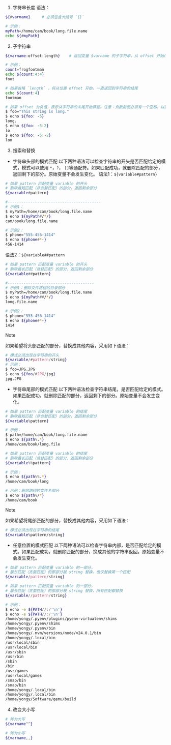 1. 字符串长度
语法：
```bash
${#varname}     # 必须包含大括号 `{}`

# 示例：
myPath=/home/cam/book/long.file.name
echo ${#myPath}
```

2. 子字符串
```bash
${varname:offset:length}    # 返回变量 $varname 的子字符串，从 offset 开始(下标从 0 开始)，长度为 length

# 示例：
count=frogfootman
echo ${count:4:4}
foot

# 如果省略 `length` ，将从位置 offset 开始，一直返回到字符串的结尾
echo ${count:4}
footman

# 如果 offset 为负值，表示从字符串的末尾开始算起。注意：负数前面必须有一个空格，以防止与 `${variable:-word}` 的变量的设置默认值语法混淆。
$ foo="This string is long."
$ echo ${foo: -5}
long.
$ echo ${foo: -5:2}
lo
$ echo ${foo: -5:-2}
lon
```

3. 搜索和替换
- 字符串头部的模式匹配
以下两种语法可以检查字符串的开头是否匹配给定的模式，模式可以使用 `*`，`?`， `[]`等通配符。如果匹配成功，就删除匹配的部分，返回剩下的部分。原始变量不会发生变化。
语法1：`${variable#pattern}`
```bash
# 如果 pattern 匹配变量 variable 的开头
# 删除最短匹配（非贪婪匹配）的部分，返回剩余部分
${variable#pattern}

#-----------------------------------------
# 示例1：
$ myPath=/home/cam/book/long.file.name
$ echo ${myPath#/*/}
cam/book/long.file.name

# 示例2：
$ phone="555-456-1414"
$ echo ${phone#*-}
456-1414
```
语法2：`${variable##pattern`
```bash
# 如果 pattern 匹配变量 variable 的开头
# 删除最长匹配（贪婪匹配）的部分，返回剩余部分
${variable##pattern}

#--------------------------------------
# 示例1：删除文件路径的目录部分
$ myPath=/home/cam/book/long.file.name
$ echo ${myPath##/*/}
long.file.name

# 示例2：
$ phone="555-456-1414"
$ echo ${phone#*-}
1414
```

>[!NOTE]
>如果希望将头部匹配的部分，替换成其他内容，采用如下语法：
>```bash
># 模式必须出现在字符串的开头
>${variable/#pattern/string}
># 示例：
>$ foo=JPG.JPG
>$ echo ${foo/#JPG/jpg}
>jpg.JPG
>```

- 字符串尾部的模式匹配
以下两种语法检查字符串结尾，是否匹配给定的模式。如果匹配成功，就删除匹配的部分，返回剩下的部分。原始变量不会发生变化。
```bash
# 如果 pattern 匹配变量 variable 的结尾
# 删除最短匹配（非贪婪匹配）的部分，返回剩余部分
${variable%pattern}

# 示例：
$ path=/home/cam/book/long.file.name
$ echo ${path%.*}
/home/cam/book/long.file

# 如果 pattern 匹配变量 variable 的结尾
# 删除最长匹配（贪婪匹配）的部分，返回剩余部分
${variable%%pattern}

# 示例：
$ echo ${path%%.*}
/home/cam/book/long

# 示例：删除路径的文件名部分
$ echo ${path%/*}
/home/cam/book
```

>[!NOTE]
>如果希望将尾部匹配的部分，替换成其他内容，采用如下语法：
>```bash
># 模式必须出现在字符串的结尾
>${variable%pattern/string}
>```

- 任意位置的模式匹配
以下两种语法可以检查字符串内部，是否匹配给定的模式。如果匹配成功，就删除匹配的部分，换成其他的字符串返回。原始变量不会发生变化。
```bash
# 如果 pattern 匹配变量 variable 的一部分，
# 最长匹配（贪婪匹配）的那部分被 string 替换，但仅替换第一个匹配
${variable/pattern/string}

# 如果 pattern 匹配变量 variable 的一部分，
# 最长匹配（贪婪匹配）的那部分被 string 替换，所有匹配都替换
${variable//pattern/string}

# 示例：
$ echo -e ${PATH//:/'\n'}
$ echo -e ${PATH//:/'\n'}
/home/yongy/.pyenv/plugins/pyenv-virtualenv/shims
/home/yongy/.pyenv/shims
/home/yongy/.pyenv/bin
/home/yongy/.nvm/versions/node/v24.0.1/bin
/home/yongy/.local/bin
/usr/local/sbin
/usr/local/bin
/usr/sbin
/usr/bin
/sbin
/bin
/usr/games
/usr/local/games
/snap/bin
/snap/bin
/home/yongy/.local/bin
/home/yongy/.local/bin
/home/yongy/Software/qemu/build
```

4. 改变大小写
```bash
# 转为大写
${varname^^}

# 转为小写
${varname,,}
```
